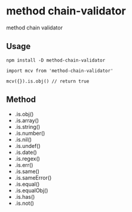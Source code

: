 # method chain-validator

method chain validator

## Usage

```
npm install -D method-chain-validator

import mcv from 'method-chain-validator'

mcv({}).is.obj() // return true
```

## Method
- .is.obj()
- .is.array()
- .is.string()
- .is.number()
- .is.nil()
- .is.undef()
- .is.date()
- .is.regex()
- .is.err()
- .is.same()
- .is.sameError()
- .is.equal()
- .is.equalObj()
- .is.has()
- .is.not()